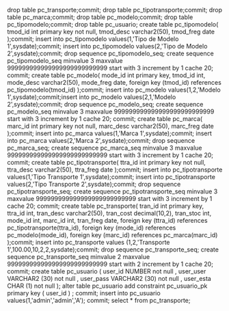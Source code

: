 drop table pc_transporte;commit; drop table pc_tipotransporte;commit; drop table pc_marca;commit; drop table pc_modelo;commit; drop table pc_tipomodelo;commit; drop table pc_usuario; create table pc_tipomodelo( tmod_id int primary key not null, tmod_desc varchar2(50), tmod_freg date );commit; insert into pc_tipomodelo values(1,'Tipo de Modelo 1',sysdate);commit; insert into pc_tipomodelo values(2,'Tipo de Modelo 2',sysdate);commit; drop sequence pc_tipomodelo_seq; create sequence pc_tipomodelo_seq minvalue 3 maxvalue 999999999999999999999999999 start with 3 increment by 1 cache 20; commit; create table pc_modelo( mode_id int primary key, tmod_id int, mode_desc varchar2(50), mode_freg date, foreign key (tmod_id) references pc_tipomodelo(tmod_id) );commit; insert into pc_modelo values(1,2,'Modelo 1',sysdate);commit;insert into pc_modelo values(2,1,'Modelo 2',sysdate);commit; drop sequence pc_modelo_seq; create sequence pc_modelo_seq minvalue 3 maxvalue 999999999999999999999999999 start with 3 increment by 1 cache 20; commit; create table pc_marca( marc_id int primary key not null, marc_desc varchar2(50), marc_freg date );commit; insert into pc_marca values(1,'Marca 1',sysdate);commit; insert into pc_marca values(2,'Marca 2',sysdate);commit; drop sequence pc_marca_seq; create sequence pc_marca_seq minvalue 3 maxvalue 999999999999999999999999999 start with 3 increment by 1 cache 20; commit; create table pc_tipotransporte( ttra_id int primary key not null, ttra_desc varchar2(50), ttra_freg date );commit; insert into pc_tipotransporte values(1,'Tipo Transporte 1',sysdate);commit; insert into pc_tipotransporte values(2,'Tipo Transporte 2',sysdate);commit; drop sequence pc_tipotransporte_seq; create sequence pc_tipotransporte_seq minvalue 3 maxvalue 999999999999999999999999999 start with 3 increment by 1 cache 20; commit; create table pc_transporte( tran_id int primary key, ttra_id int, tran_desc varchar2(50), tran_cost decimal(10,2), tran_stoc int, mode_id int, marc_id int, tran_freg date, foreign key (ttra_id) references pc_tipotransporte(ttra_id), foreign key (mode_id) references pc_modelo(mode_id), foreign key (marc_id) references pc_marca(marc_id) );commit; insert into pc_transporte values (1,2,'Transporte 1',100.00,10,2,2,sysdate);commit; drop sequence pc_transporte_seq; create sequence pc_transporte_seq minvalue 2 maxvalue 999999999999999999999999999 start with 2 increment by 1 cache 20; commit; create table pc_usuario ( user_id NUMBER not null , user_user VARCHAR2 (30) not null , user_pass VARCHAR2 (30) not null , user_esta CHAR (1) not null ); alter table pc_usuario add constraint pc_usuario_pk primary key ( user_id ) ; commit; insert into pc_usuario values(1,'admin','admin','A'); commit; select * from pc_transporte;
